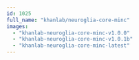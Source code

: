 ```yaml
---
id: 1025
full_name: "khanlab/neuroglia-core-minc"
images: 
  - "khanlab-neuroglia-core-minc-v1.0.0"
  - "khanlab-neuroglia-core-minc-v1.0.1b"
  - "khanlab-neuroglia-core-minc-latest"
---
```

